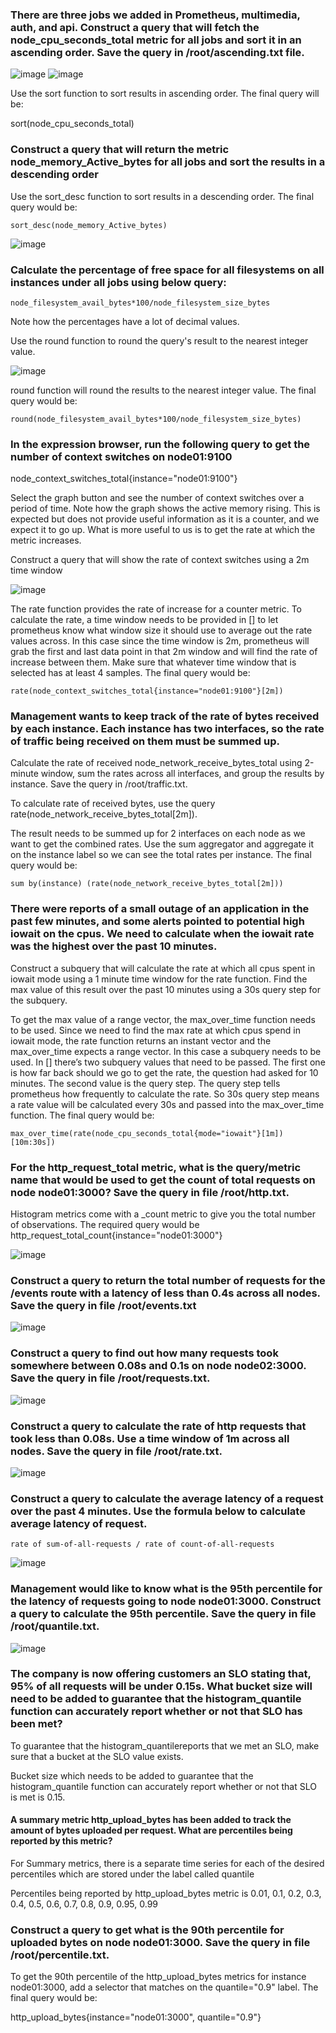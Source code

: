 ### There are three jobs we added in Prometheus, multimedia, auth, and api. Construct a query that will fetch the node_cpu_seconds_total metric for all jobs and sort it in an ascending order. Save the query in /root/ascending.txt file.

![image](https://github.com/Althaf-official/Kodekloud_Learning/assets/105126131/c6f44bee-9263-4224-8848-a9b7d492a0ae)
![image](https://github.com/Althaf-official/Kodekloud_Learning/assets/105126131/31de55fe-6979-4313-9fc4-f4db3c7fde78)

Use the sort function to sort results in ascending order. The final query will be:


sort(node_cpu_seconds_total)

### Construct a query that will return the metric node_memory_Active_bytes for all jobs and sort the results in a descending order
Use the sort_desc function to sort results in a descending order. The final query would be:


    sort_desc(node_memory_Active_bytes)

![image](https://github.com/Althaf-official/Kodekloud_Learning/assets/105126131/5fcbd0b9-ef55-4e7f-a243-ee3bc82020d2)


### Calculate the percentage of free space for all filesystems on all instances under all jobs using below query:


    node_filesystem_avail_bytes*100/node_filesystem_size_bytes


Note how the percentages have a lot of decimal values.


Use the round function to round the query's result to the nearest integer value.

![image](https://github.com/Althaf-official/Kodekloud_Learning/assets/105126131/a5cc814d-c918-45d8-837e-90cba1726eb6)


round function will round the results to the nearest integer value. The final query would be:


    round(node_filesystem_avail_bytes*100/node_filesystem_size_bytes)


### In the expression browser, run the following query to get the number of context switches on node01:9100


node_context_switches_total{instance="node01:9100"}


Select the graph button and see the number of context switches over a period of time. Note how the graph shows the active memory rising. This is expected but does not provide useful information as it is a counter, and we expect it to go up. What is more useful to us is to get the rate at which the metric increases.



Construct a query that will show the rate of context switches using a 2m time window




![image](https://github.com/Althaf-official/Kodekloud_Learning/assets/105126131/c1cdbe95-fbe6-46ba-8464-9022cd0e6603)


The rate function provides the rate of increase for a counter metric. To calculate the rate, a time window needs to be provided in [] to let prometheus know what window size it should use to average out the rate values across. In this case since the time window is 2m, prometheus will grab the first and last data point in that 2m window and will find the rate of increase between them. Make sure that whatever time window that is selected has at least 4 samples. The final query would be:


    rate(node_context_switches_total{instance="node01:9100"}[2m])



### Management wants to keep track of the rate of bytes received by each instance. Each instance has two interfaces, so the rate of traffic being received on them must be summed up.


Calculate the rate of received node_network_receive_bytes_total using 2-minute window, sum the rates across all interfaces, and group the results by instance. Save the query in /root/traffic.txt.



To calculate rate of received bytes, use the query rate(node_network_receive_bytes_total[2m]).


The result needs to be summed up for 2 interfaces on each node as we want to get the combined rates. Use the sum aggregator and aggregate it on the instance label so we can see the total rates per instance. The final query would be:


    sum by(instance) (rate(node_network_receive_bytes_total[2m]))



### There were reports of a small outage of an application in the past few minutes, and some alerts pointed to potential high iowait on the cpus. We need to calculate when the iowait rate was the highest over the past 10 minutes.



Construct a subquery that will calculate the rate at which all cpus spent in iowait mode using a 1 minute time window for the rate function. Find the max value of this result over the past 10 minutes using a 30s query step for the subquery.


To get the max value of a range vector, the max_over_time function needs to be used. Since we need to find the max rate at which cpus spend in iowait mode, the rate function returns an instant vector and the max_over_time expects a range vector. In this case a subquery needs to be used. In [] there’s two subquery values that need to be passed. The first one is how far back should we go to get the rate, the question had asked for 10 minutes. The second value is the query step. The query step tells prometheus how frequently to calculate the rate. So 30s query step means a rate value will be calculated every 30s and passed into the max_over_time function. The final query would be:


    max_over_time(rate(node_cpu_seconds_total{mode="iowait"}[1m]) [10m:30s])


### For the http_request_total metric, what is the query/metric name that would be used to get the count of total requests on node node01:3000? Save the query in file /root/http.txt.


Histogram metrics come with a _count metric to give you the total number of observations. The required query would be http_request_total_count{instance="node01:3000"}


![image](https://github.com/Althaf-official/Kodekloud_Learning/assets/105126131/bb0a36a5-b9b3-4359-8df9-2e3bf74ec1b4)


### Construct a query to return the total number of requests for the /events route with a latency of less than 0.4s across all nodes. Save the query in file /root/events.txt


![image](https://github.com/Althaf-official/Kodekloud_Learning/assets/105126131/0f3178fa-ae1d-4da6-b98f-8ef9bb689edd)


### Construct a query to find out how many requests took somewhere between 0.08s and 0.1s on node node02:3000. Save the query in file /root/requests.txt.



![image](https://github.com/Althaf-official/Kodekloud_Learning/assets/105126131/bb45d589-9864-4347-91de-9ee6587908f3)


### Construct a query to calculate the rate of http requests that took less than 0.08s. Use a time window of 1m across all nodes. Save the query in file /root/rate.txt.



![image](https://github.com/Althaf-official/Kodekloud_Learning/assets/105126131/065bfaef-ace1-4fb0-9cfd-9525c5537439)



### Construct a query to calculate the average latency of a request over the past 4 minutes. Use the formula below to calculate average latency of request.



    rate of sum-of-all-requests / rate of count-of-all-requests


![image](https://github.com/Althaf-official/Kodekloud_Learning/assets/105126131/bbbd3709-12f3-4f56-a965-37e4785a765e)


### Management would like to know what is the 95th percentile for the latency of requests going to node node01:3000. Construct a query to calculate the 95th percentile. Save the query in file /root/quantile.txt.


![image](https://github.com/Althaf-official/Kodekloud_Learning/assets/105126131/3c1f6ecc-2ef7-477b-be4c-f1fc392311bb)


### The company is now offering customers an SLO stating that, 95% of all requests will be under 0.15s. What bucket size will need to be added to guarantee that the histogram_quantile function can accurately report whether or not that SLO has been met?


To guarantee that the histogram_quantilereports that we met an SLO, make sure that a bucket at the SLO value exists.


Bucket size which needs to be added to guarantee that the histogram_quantile function can accurately report whether or not that SLO is met is 0.15.



#### A summary metric http_upload_bytes has been added to track the amount of bytes uploaded per request. What are percentiles being reported by this metric?

For Summary metrics, there is a separate time series for each of the desired percentiles which are stored under the label called quantile


Percentiles being reported by http_upload_bytes metric is 0.01, 0.1, 0.2, 0.3, 0.4, 0.5, 0.6, 0.7, 0.8, 0.9, 0.95, 0.99

### Construct a query to get what is the 90th percentile for uploaded bytes on node node01:3000. Save the query in file /root/percentile.txt.

To get the 90th percentile of the http_upload_bytes metrics for instance node01:3000, add a selector that matches on the quantile="0.9" label. The final query would be:


http_upload_bytes{instance="node01:3000", quantile="0.9"}


